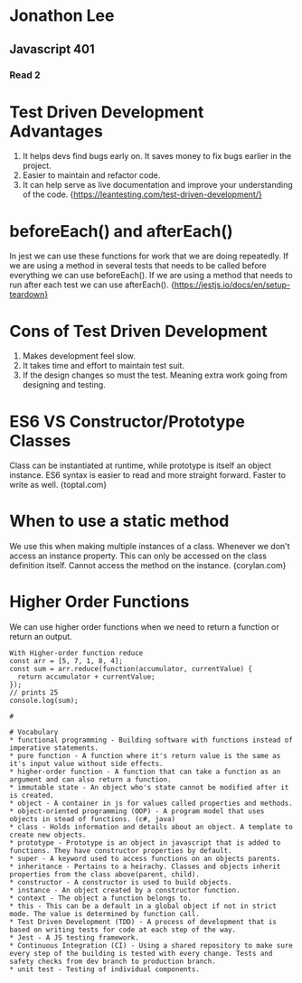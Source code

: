 # Jonathon Lee
## Javascript 401
### Read 2

# Test Driven Development Advantages
1. It helps devs find bugs early on. It saves money to fix bugs earlier in the project.
1. Easier to maintain and refactor code.
1. It can help serve as live documentation and improve your understanding of the code.
{https://leantesting.com/test-driven-development/}


# beforeEach() and afterEach()

In jest we can use these functions for work that we are doing repeatedly. If we are using a method in several tests that needs to be called before everything we can use beforeEach(). If we are using a method that needs to run after each test we can use afterEach().
{https://jestjs.io/docs/en/setup-teardown}

# Cons of Test Driven Development 
1. Makes development feel slow.
1. It takes time and effort to maintain test suit.
1. If the design changes so must the test. Meaning extra work going from designing and testing.

# ES6 VS Constructor/Prototype Classes
Class can be instantiated at runtime, while prototype is itself an object instance. ES6 syntax is easier to read and more straight forward. Faster to write as well.
{toptal.com}

# When to use a static method
We use this when making multiple instances of a class. Whenever we don't access an instance property. This can only be accessed on the class definition itself. Cannot access the method on the instance.
{corylan.com}

# Higher Order Functions
We can use higher order functions when we need to return a function or return an output.
```
With Higher-order function reduce
const arr = [5, 7, 1, 8, 4];
const sum = arr.reduce(function(accumulator, currentValue) {
  return accumulator + currentValue;
});
// prints 25
console.log(sum);

#

# Vocabulary
* functional programming - Building software with functions instead of imperative statements. 
* pure function - A function where it's return value is the same as it's input value without side effects.
* higher-order function - A function that can take a function as an argument and can also return a function.
* immutable state - An object who's state cannot be modified after it is created. 
* object - A container in js for values called properties and methods.
* object-oriented programming (OOP) - A program model that uses objects in stead of functions. (c#, java)
* class - Holds information and details about an object. A template to create new objects.
* prototype - Prototype is an object in javascript that is added to functions. They have constructor properties by default.
* super - A keyword used to access functions on an objects parents.
* inheritance - Pertains to a heirachy. Classes and objects inherit properties from the class above(parent, child).
* constructor - A constructor is used to build objects.
* instance - An object created by a constructor function.
* context - The object a function belongs to.
* this - This can be a default in a global object if not in strict mode. The value is determined by function call.
* Test Driven Development (TDD) - A process of development that is based on writing tests for code at each step of the way.
* Jest - A JS testing framework.
* Continuous Integration (CI) - Using a shared repository to make sure every step of the building is tested with every change. Tests and safety checks from dev branch to production branch.
* unit test - Testing of individual components.















